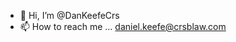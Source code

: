 - 👋 Hi, I’m @DanKeefeCrs
- 📫 How to reach me ... daniel.keefe@crsblaw.com

<!---
DanKeefeCrs/DanKeefeCrs is a ✨ special ✨ repository because its `README.md` (this file) appears on your GitHub profile.
You can click the Preview link to take a look at your changes.
--->
